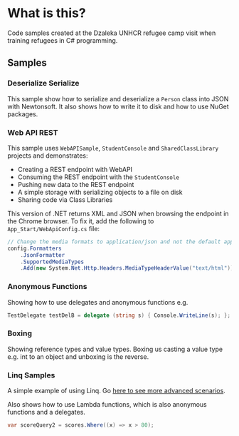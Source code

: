 # What is this?
Code samples created at the Dzaleka UNHCR refugee camp visit when training refugees in C# programming.

## Samples
### Deserialize Serialize
This sample show how to serialize and deserialize a `Person` class into JSON with Newtonsoft. It also shows how to write it to disk and how to use NuGet packages.

### Web API REST
This sample uses `WebAPISample`, `StudentConsole` and `SharedClassLibrary` projects and demonstrates:
 - Creating a REST endpoint with WebAPI
 - Consuming the REST endpoint with the `StudentConsole`
 - Pushing new data to the REST endpoint
 - A simple storage with serializing objects to a file on disk
 - Sharing code via Class Libraries
 
 This version of .NET returns XML and JSON when browsing the endpoint in the Chrome browser. To fix it, add the following to `App_Start/WebApiConfig.cs` file:

```csharp 
// Change the media formats to application/json and not the default application/xml
config.Formatters
    .JsonFormatter
    .SupportedMediaTypes
    .Add(new System.Net.Http.Headers.MediaTypeHeaderValue("text/html"));
```

### Anonymous Functions
Showing how to use delegates and anonymous functions e.g.

```csharp 
TestDelegate testDelB = delegate (string s) { Console.WriteLine(s); };
```

### Boxing
Showing reference types and value types. Boxing us casting a value type e.g. int to an object and unboxing is the reverse.

### Linq Samples
A simple example of using Linq. Go [here to see more advanced scenarios]( https://linqsamples.com/).

Also shows how to use Lambda functions, which is also anonymous functions and a delegates.

```csharp 
var scoreQuery2 = scores.Where((x) => x > 80);
```